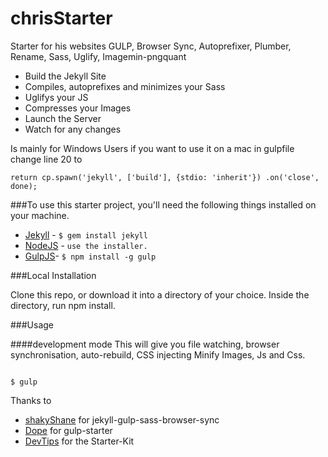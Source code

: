 # chrisStarter
Starter for his websites GULP, Browser Sync, Autoprefixer, Plumber, Rename, Sass, Uglify, Imagemin-pngquant
* Build the Jekyll Site
* Compiles, autoprefixes and minimizes your Sass
* Uglifys your JS
* Compresses your Images
* Launch the Server
* Watch for any changes 

Is mainly for Windows Users if you want to use it on a mac in gulpfile change line 20 to

`return cp.spawn('jekyll', ['build'], {stdio: 'inherit'}) .on('close', done);`

###To use this starter project, you'll need the following things installed on your machine.

* [Jekyll](http://google.com) - `$ gem install jekyll`
* [NodeJS](http://google.com) - `use the installer.`
* [GulpJS](http://google.com)- `$ npm install -g gulp`

###Local Installation

Clone this repo, or download it into a directory of your choice.
Inside the directory, run npm install.

###Usage

####development mode
This will give you file watching, browser synchronisation, auto-rebuild, CSS injecting Minify Images, Js and Css.
```

$ gulp

```

Thanks to 
* [shakyShane](https://github.com/shakyShane/jekyll-gulp-sass-browser-sync) for jekyll-gulp-sass-browser-sync
* [Dope](https://github.com/dope/gulp-starter) for gulp-starter
* [DevTips](https://github.com/DevTips/DevTips-Starter-Kit) for the Starter-Kit
